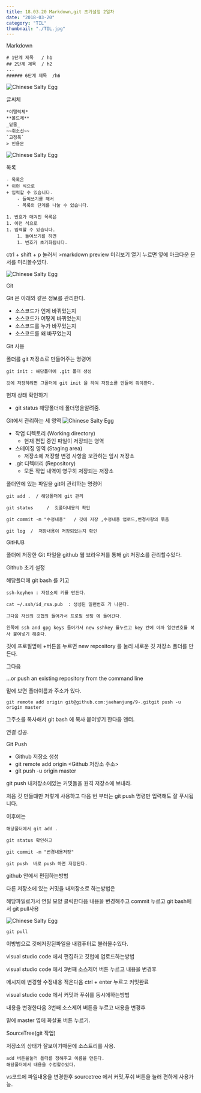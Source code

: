 ```yaml
---
title: 18.03.20 Markdown,git 초기설정 2일차
date: "2018-03-20"
category: "TIL"
thumbnail: "./TIL.jpg"
---
```


Markdown

    # 1단계 제목   / h1
    ## 2단계 제목  / h2
    ...
    ###### 6단계 제목  /h6

![Chinese Salty Egg](./2018-03-20(3).png)

글씨체

    *이탤릭체*
    **볼드체**
    _밑줄_
    ~~취소선~~
    `고정폭`
    > 인용문
![Chinese Salty Egg](./2018-03-20(2).png)


목록

    - 목록은
    * 이런 식으로
    + 입력할 수 있습니다.
        - 들여쓰기를 해서
        - 목록의 단계를 나눌 수 있습니다.

    1. 번호가 매겨진 목록은
    1. 이런 식으로
    1. 입력할 수 있습니다.
        1. 들여쓰기를 하면
        1. 번호가 초기화됩니다.

ctrl + shift + p 눌러서 >markdown preview  미리보기 열기 누르면 옆에 마크다운 문서를 미리볼수있다.


![Chinese Salty Egg](./2018-03-20(4).png)




Git

Git 은 아래와 같은 정보를 관리한다.

- 소스코드가 언제 바뀌었는지
- 소스코드가 어떻게 바뀌었는지
- 소스코드를 누가 바꾸었는지
- 소스코드를 왜 바꾸었는지



Git 사용

폴더를 git 저장소로 만들어주는 명령어

    git init : 해당폴더에 .git 폴더 생성

    깃에 저장하려면 그폴더에 git init 을 하여 저장소를 만들어 줘야한다.



현재 상태 확인하기

- git status 해당폴더에 폴더명을알려줌.

Git에서 관리하는 세 영역
![Chinese Salty Egg](./git-scheme.png)


- 작업 디렉토리 (Working directory)
  - 현재 편집 중인 파일이 저장되는 영역
- 스테이징 영역 (Staging area)
  - 저장소에 저장할 변경 사항을 보관하는 임시 저장소
- .git 디렉터리 (Repository)
  - 모든 작업 내역이 영구히 저장되는 저장소

폴더안에 있는 파일을 git이 관리하는 명령어

    git add .  / 해당폴더에 git 관리

    git status     /  깃폴더내용의 확인

    git commit -m "수정내용"   / 깃에 저장 ,수정내용 업로드,변경사항의 묶음

    git log  /  저장내용이 저장되었는지 확인




GitHUB

폴더에 저장한 Git 파일을 github 웹 브라우저를 통해 git 저장소를 관리할수있다.



Github 초기 설정

해당폴더에 git bash 를 키고

    ssh-keyhen : 저장소의 키를 만든다.

    cat ~/.ssh/id_rsa.pub  : 생성된 일련번호 가 나온다.

    그다음 자신의 깃헙의 들어가서 프로필 셋팅 에 들어간다.

    왼쪽에 ssh and gpg keys 들어가서 new sshkey 를누르고 key 칸에 아까 일련번호를 복사 붙여넣기 해준다.


깃에 프로필옆에 +버튼을 누르면 new repository  를 눌러 새로운 깃 저장소 폴더를 만든다.



그다음

…or push an existing repository from the command line

밑에 보면 폴더이름과 주소가 있다.

    git remote add origin git@github.com:jaehanjung/9-.gitgit push -u origin master

그주소를 복사해서 git bash 에 복사 붙여넣기 한다음 엔터.

연결 성공.



Git Push

- Github 저장소 생성
- git remote add origin <Github 저장소 주소>
- git push -u origin master

git push 내저장소에있는 커밋들을 원격 저장소에 보내라.



처음 깃 만들떄만 저렇게 사용하고  다음 번 부터는 git push 명령만 입력해도 잘 푸시됩니다.



이후에는

    해당폴더에서 git add .

    git status 확인하고

    git commit -m "변경내용저장"

    git push  바로 push 하면 저장된다.




github 안에서 편집하는방법

다른 저장소에 있는 커밋을 내저장소로 하는방법은

해당파일로가서 연필 모양 클릭한다음 내용을 변경해주고 commit 누르고 git bash에서 git pull사용

![Chinese Salty Egg](./2018-03-20(5).jpg)

    git pull

이방법으로 깃에저장된파일을 내컴퓨터로 불러올수있다.



visual studio code 에서 편집하고 깃헙에 업로드하는방법

visual studio code 에서 3번째 소스제어 버튼 누르고 내용을 변경후

메시지에 변경할 수정내용 적은다음 ctrl + enter 누르고 커밋완료



visual studio code 에서 커밋과 푸쉬를 동시에하는방법

내용을 변경한다음 3번째 소스제어 버튼을 누르고 내용을 변경후

밑에 master 옆에 화살표 버튼 누르기.



SourceTree(git 작업)

저장소의 상태가 잘보이기때문에 소스트리를 사용.

    add 버튼을눌러 폴더를 정해주고 이름을 만든다.
    해당폴더에서 내용을 수정할수있다.

vs코드에 파일내용을 변경한후 sourcetree 에서 커밋,푸쉬 버튼을 눌러 편하게 사용가능.
